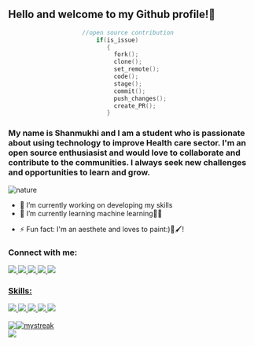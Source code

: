 ## Hello and welcome to my Github profile!👋

 ```c
                      //open source contribution
                          if(is_issue)
                             {
                               fork();
                               clone();
                               set_remote();
                               code();
                               stage();
                               commit();
                               push_changes();
                               create_PR();
                             }       
  ```
  
### My name is Shanmukhi and I am a student who is passionate about using technology to improve Health care sector. I'm an open source enthusiasist and would love to            collaborate and contribute to the communities. I always seek new challenges and opportunities to learn and grow.
<!--
**ShanmukhiKairuppala/ShanmukhiKairuppala** is a ✨ _special_ ✨ repository because its `README.md` (this file) appears on your GitHub profile.

Here are some ideas to get you started:-->
 ![nature]()
- 🔭 I’m currently working on developing my skills
- 🌱 I’m currently learning machine learning👩‍💻
<!--- 👯 I’m looking to collaborate on ...
- 🤔 I’m looking for help with ...
- 💬 Ask me about ...-->
<!--- 📫 How to reach me: ...
- 😄 Pronouns: ...-->
- ⚡ Fun fact: I'm an aesthete and loves to paint:)🎨🖌️!

###  Connect with me:
<!--**[Twitter](https://twitter.com/Sirious_19)**

**[Linkedin](https://www.linkedin.com/in/shanmukhi-k-56535525b/)**

**[Instagram](https://www.instagram.com/shanmukhi_kairuppala/?next=%2F)**-->

<div id="badges">
  <a href= "https://www.linkedin.com/in/shanmukhi-k-56535525b/">
   <img src="https://img.shields.io/badge/LinkedIn-0077B5?style=for-the-badge&logo=linkedin&logoColor=white"/>
  </a>
 
 <a href = "https://twitter.com/Sirious_19"/>
 <img src ="https://img.shields.io/badge/Twitter-1DA1F2?style=for-the-badge&logo=twitter&logoColor=white"/>
 </a>
 
  <a href = "https://www.instagram.com/shanmukhi_kairuppala/?next=%2F">
 <img src ="https://img.shields.io/badge/Instagram-E4405F?style=for-the-badge&logo=instagram&logoColor=white"/>
 </a>
 
 <a href = "https://leetcode.com/Shanmukhi_kairuppala/">
 <img src ="https://img.shields.io/badge/-LeetCode-FFA116?style=for-the-badge&logo=LeetCode&logoColor=black"/>
 </a>

 <a href = "https://www.hackerrank.com/21241A05M7">
 <img src ="https://img.shields.io/badge/-Hackerrank-2EC866?style=for-the-badge&logo=HackerRank&logoColor=white"/>
 </a>
 <a href = "
<img src = "https://img.shields.io/badge/Gmail-D14836?style=for-the-badge&logo=gmail&logoColor=white"/>
</div>

### Skills:
  
<div>
   <img src = "https://img.shields.io/badge/HTML5-E34F26?style=for-the-badge&logo=html5&logoColor=white"/>
 <img src = "https://img.shields.io/badge/CSS3-1572B6?style=for-the-badge&logo=css3&logoColor=white"/>
<img src = "https://img.shields.io/badge/Java-ED8B00?style=for-the-badge&logo=java&logoColor=white"/>
  <img src = "https://img.shields.io/badge/C-00599C?style=for-the-badge&logo=c&logoColor=white"/>
  <img src = "https://img.shields.io/badge/Python-14354C?style=for-the-badge&logo=python&logoColor=white"/>
  </div>
 <br>
  <div style="display: flex; flex-direction: row;">
    <img class="img" src="https://github-readme-stats.vercel.app/api?username=ShanmukhiKairuppala&show_icons=true&theme=tokyonight" />
     <img src="https://github-readme-streak-stats.herokuapp.com/?user=ShanmukhiKairuppala&theme=tokyonight" alt="mystreak"/>
</div>
  <div style="display: flex; flex-direction: row;"> 
  <img class="img" align="center" src="https://github-readme-stats.vercel.app/api/top-langs/?username=ShanmukhiKairuppala&theme=radical&layout=tokyonight" />
 
  </div>
  <!--START_SECTION:activity-->
  <!--END_SECTION:activity-->
